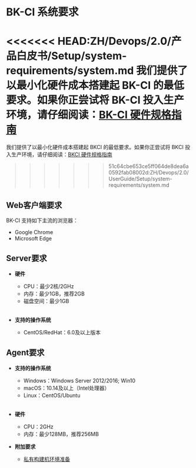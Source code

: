 # BK-CI 系统要求

<<<<<<< HEAD:ZH/Devops/2.0/产品白皮书/Setup/system-requirements/system.md
我们提供了以最小化硬件成本搭建起 BK-CI 的最低要求。如果你正尝试将 BK-CI 投入生产环境，请仔细阅读：[BK-CI 硬件规格指南](hardware-specifications.md)
=======
我们提供了以最小化硬件成本搭建起 BKCI 的最低要求。如果你正尝试将 BKCI 投入生产环境，请仔细阅读：[BKCI 硬件规格指南](hardware.md)
>>>>>>> 51c64cbe653ce5ff064de8dea6a0592fab08002d:ZH/Devops/2.0/UserGuide/Setup/system-requirements/system.md


## Web客户端要求
BK-CI 支持如下主流的浏览器：

* Google Chrome
* Microsoft Edge


## Server要求

- **硬件**
    - CPU：最少2核/2GHz
    - 内存：最少1GB，推荐2GB
    - 磁盘空间：最少1GB
    <br>

- **支持的操作系统**
    - CentOS/RedHat：6.0及以上版本


## Agent要求

- **支持的操作系统**

    - Windows：Windows Server 2012/2016; Win10
    - macOS：10.14及以上（Intel处理器）
    - Linux：CentOS/Ubuntu
     <br>

- **硬件**
    - CPU：2GHz
    - 内存：最少128MB，推荐256MB

- **附加要求**

    - [私有构建机环境准备](../../Services/Pools/prepara-agent.md)

